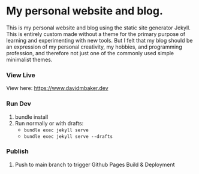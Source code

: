 # My personal website and blog.  
This is my personal website and blog using the static site generator Jekyll. This is entirely custom made without a theme for the primary purpose of learning and experimenting with new tools. But I felt that my blog should be an expression of my personal creativity, my hobbies, and programming profession, and therefore not just one of the commonly used simple minimalist themes.

### View Live

View here: https://www.davidmbaker.dev

### Run Dev

1. bundle install
2. Run normally or with drafts:
    * `bundle exec jekyll serve`
    * `bundle exec jekyll serve --drafts`

### Publish
1. Push to main branch to trigger Github Pages Build & Deployment